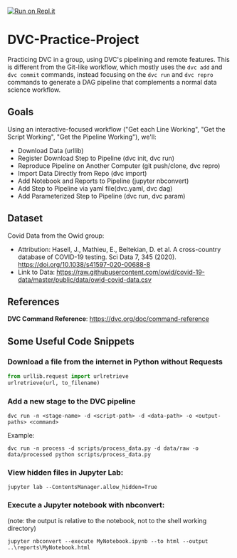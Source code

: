 [![Run on Repl.it](https://repl.it/badge/github/nickdelgrosso/DVC-Practice-Project)](https://repl.it/github/nickdelgrosso/DVC-Practice-Project)


# DVC-Practice-Project
Practicing DVC in a group, using DVC's pipelining and remote features.  This is different from the Git-like workflow, which mostly uses the `dvc add` and `dvc commit` commands, instead focusing on the `dvc run` and `dvc repro` commands to generate a DAG pipeline that complements a normal data science workflow.

## Goals

Using an interactive-focused workflow ("Get each Line Working", "Get the Script Working", "Get the Pipeline Working"), we'll:

  - Download Data (urllib)
  - Register Download Step to Pipeline (dvc init, dvc run)
  - Reproduce Pipeline on Another Computer (git push/clone, dvc repro)
  - Import Data Directly from Repo (dvc import)
  - Add Notebook and Reports to Pipeline (jupyter nbconvert)
  - Add Step to Pipeline via yaml file(dvc.yaml, dvc dag)
  - Add Parameterized Step to Pipeline (dvc run, dvc param)

## Dataset

Covid Data from the Owid group: 
  - Attribution: Hasell, J., Mathieu, E., Beltekian, D. et al. A cross-country database of COVID-19 testing. Sci Data 7, 345 (2020). https://doi.org/10.1038/s41597-020-00688-8
  - Link to Data: https://raw.githubusercontent.com/owid/covid-19-data/master/public/data/owid-covid-data.csv
  
  
## References

**DVC Command Reference**:  https://dvc.org/doc/command-reference



## Some Useful Code Snippets

### Download a file from the internet in Python without Requests

```python
from urllib.request import urlretrieve
urlretrieve(url, to_filename)
```


### Add a new stage to the DVC pipeline

```
dvc run -n <stage-name> -d <script-path> -d <data-path> -o <output-paths> <command>
```

Example:

```
dvc run -n process -d scripts/process_data.py -d data/raw -o data/processed python scripts/process_data.py
```

### View hidden files in Jupyter Lab:

```
jupyter lab --ContentsManager.allow_hidden=True
```

### Execute a Jupyter notebook with nbconvert:

(note: the output is relative to the notebook, not to the shell working directory)

```
jupyter nbconvert --execute MyNotebook.ipynb --to html --output ..\reports\MyNotebook.html
```


